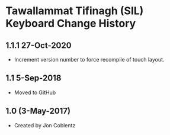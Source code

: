 Tawallammat Tifinagh (SIL) Keyboard Change History
=======================

1.1.1 27-Oct-2020
-----------------
* Increment version number to force recompile of touch layout.

1.1 5-Sep-2018
-----------------
* Moved to GitHub

1.0 (3-May-2017)
-----------------
* Created by Jon Coblentz
